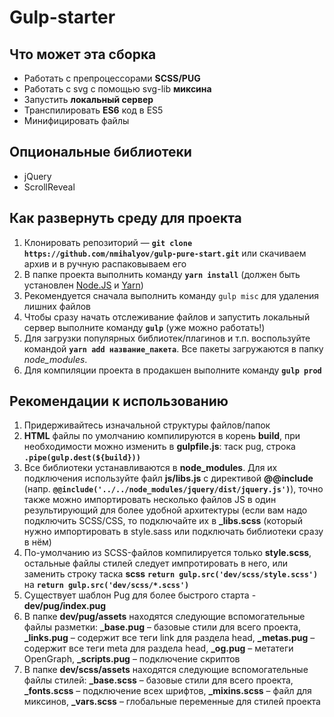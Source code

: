 # Gulp-starter

## Что может эта сборка
 + Работать с препроцессорами **SCSS/PUG**
 + Работать с svg с помощью svg-lib **миксина**
 + Запустить **локальный сервер**
 + Транспилировать **ES6** код в ES5
 + Минифицировать файлы

## Опциональные библиотеки
 + jQuery
 + ScrollReveal

## Как развернуть среду для проекта
 1. Клонировать репозиторий — **`git clone https://github.com/nmihalyov/gulp-pure-start.git`** или скачиваем архив и в ручную распаковываем его
 2. В папке проекта выполнить команду **`yarn install`** (должен быть установлен [Node.JS](https://nodejs.org/en/) и [Yarn](https://yarnpkg.com/))
 3. Рекомендуется сначала выполнить команду `gulp misc` для удаления лишних файлов
 4. Чтобы сразу начать отслеживание файлов и запустить локальный сервер выполните команду **`gulp`** (уже можно работать!)
 5. Для загрузки популярных библиотек/плагинов и т.п. воспользуйте командой **`yarn add название_пакета`**. Все пакеты загружаются в папку *node_modules*.
 6. Для компиляции проекта в продакшен выполните команду **`gulp prod`**

## Рекомендации к использованию
1. Придерживайтесь изначальной структуры файлов/папок
2. **HTML** файлы по умолчанию компилируются в корень **build**, при необходимости можно изменить в  **gulpfile.js**: таск pug, строка **`.pipe(gulp.dest(${build}))`**
3. Все библиотеки устанавливаются в **node_modules**. Для их подключения используйте файл **js/libs.js** c директивой **@@include** (напр. **`@@include('../../node_modules/jquery/dist/jquery.js')`**), точно также можно импортировать несколько файлов JS в один результирующий для более удобной архитектуры (eсли вам надо подключить SCSS/CSS, то подключайте их в **_libs.scss** (который нужно импортировать в style.sass или подключать библиотеки сразу в нём)
4. По-умолчанию из SCSS-файлов компилируется только **style.scss**, остальные файлы стилей следует импротировать в него, или заменить строку таска **scss** **`return gulp.src('dev/scss/style.scss')`** на **`return gulp.src('dev/scss/*.scss')`**
5. Существует шаблон Pug для более быстрого старта - **dev/pug/index.pug**
6. В папке **dev/pug/assets** находятся следующие вспомогательные файлы разметки: **_base.pug** – базовые стили для всего проекта, **_links.pug** – содержит все теги link для раздела head, **_metas.pug** – содержит все теги meta для раздела head, **_og.pug** – метатеги OpenGraph, **_scripts.pug** – подключение скриптов
7. В папке **dev/scss/assets** находятся следующие вспомогательные файлы стилей: **_base.scss** – базовые стили для всего проекта, **_fonts.scss** – подключение всех шрифтов, **_mixins.scss** – файл для миксинов, **_vars.scss** – глобальные переменные для стилей проекта
